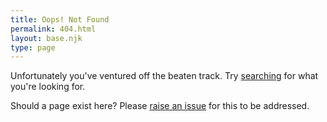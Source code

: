 ```yaml
---
title: Oops! Not Found
permalink: 404.html
layout: base.njk
type: page
---
```


Unfortunately you've ventured off the beaten track. Try [searching](/search) for what you're looking for.

Should a page exist here? Please [raise an issue](https://github.com/jasonbayton/11ty/issues/new?assignees=jasonbayton&labels=bug&template=bug-report--website-.md&title=%5BBug%5D+) for this to be addressed.
